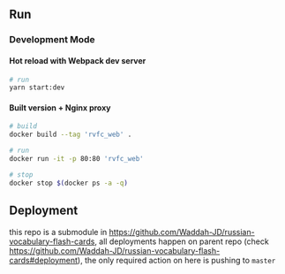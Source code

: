 ## Run

### Development Mode

#### Hot reload with Webpack dev server

```bash
# run
yarn start:dev
```

#### Built version + Nginx proxy

```bash
# build
docker build --tag 'rvfc_web' .

# run
docker run -it -p 80:80 'rvfc_web'

# stop
docker stop $(docker ps -a -q)
```

## Deployment

this repo is a submodule in https://github.com/Waddah-JD/russian-vocabulary-flash-cards, all deployments happen on parent repo (check https://github.com/Waddah-JD/russian-vocabulary-flash-cards#deployment), the only required action on here is pushing to `master`
